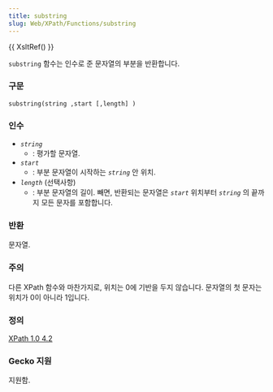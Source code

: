 ```yaml
---
title: substring
slug: Web/XPath/Functions/substring
---
```


{{ XsltRef() }}

`substring` 함수는 인수로 준 문자열의 부분을 반환합니다.

### 구문

```
substring(string ,start [,length] )
```

### 인수

- _`string`_
  - : 평가할 문자열.
- _`start`_
  - : 부분 문자열이 시작하는
    _`string`_
    안 위치.
- _`length`_
  (선택사항)
  - : 부분 문자열의 길이. 빼면, 반환되는 문자열은
    _`start`_
    위치부터
    _`string`_
    의 끝까지 모든 문자를 포함합니다.

### 반환

문자열.

### 주의

다른 XPath 함수와 마찬가지로, 위치는 0에 기반을 두지 않습니다. 문자열의 첫 문자는 위치가 0이 아니라 1입니다.

### 정의

[XPath 1.0 4.2](http://www.w3.org/TR/xpath#function-substring)

### Gecko 지원

지원함.
